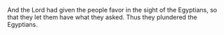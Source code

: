 And the Lord had given the people favor in the sight of the Egyptians, so that they let them have what they asked. Thus they plundered the Egyptians.
